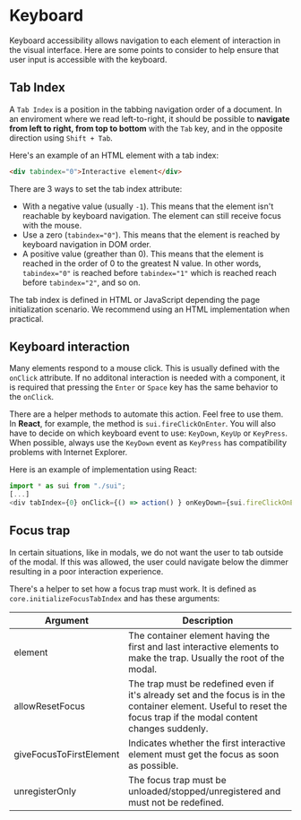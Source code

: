 # Keyboard

Keyboard accessibility allows navigation to each element of interaction in the visual interface. Here are some points to consider to help ensure that user input is accessible with the keyboard.

## Tab Index

A `Tab Index` is a position in the tabbing navigation order of a document. In an enviroment where we read left-to-right, it should be possible to **navigate from left to right, from top to bottom** with the `Tab` key, and in the opposite direction using `Shift + Tab`.

Here's an example of an HTML element with a tab index:

```html
<div tabindex="0">Interactive element</div>
```

There are 3 ways to set the tab index attribute:

* With a negative value (usually `-1`). This means that the element isn't reachable by keyboard navigation. The element can still receive focus with the mouse.
* Use a zero (`tabindex="0"`). This means that the element is reached by keyboard navigation in DOM order.
* A positive value (greather than 0). This means that the element is reached in the order of 0 to the greatest N value. In other words, `tabindex="0"` is reached before `tabindex="1"` which is reached reach before `tabindex="2"`, and so on.

The tab index is defined in HTML or JavaScript depending the page initialization scenario. We recommend using an HTML implementation when practical.

## Keyboard interaction

Many elements respond to a mouse click. This is usually defined with the `onClick` attribute. If no additonal interaction is needed with a component, it is required that pressing the `Enter` or `Space` key has the same behavior to the `onClick`.

There are a helper methods to automate this action. Feel free to use them. In **React**, for example, the method is `sui.fireClickOnEnter`. You will also have to decide on which keyboard event to use: `KeyDown`, `KeyUp` or `KeyPress`. When possible, always use the `KeyDown` event as `KeyPress` has compatibility problems with Internet Explorer.

Here is an example of implementation using React:

```js
import * as sui from "./sui";
[...]
<div tabIndex={0} onClick={() => action() } onKeyDown={sui.fireClickOnEnter}>Interactive element</div>
```

## Focus trap

In certain situations, like in modals, we do not want the user to tab outside of the modal. If this was allowed, the user could navigate below the dimmer resulting in a poor interaction experience.

There's a helper to set how a focus trap must work. It is defined as `core.initializeFocusTabIndex` and has these arguments:

| Argument                | Description                                                                                                                                                          |
| ----------------------- | -------------------------------------------------------------------------------------------------------------------------------------------------------------------- |
| element                 | The container element having the first and last interactive elements to make the trap. Usually the root of the modal.                                                |
| allowResetFocus         | The trap must be redefined even if it's already set and the focus is in the container element. Useful to reset the focus trap if the modal content changes suddenly. |
| giveFocusToFirstElement | Indicates whether the first interactive element must get the focus as soon as possible.                                                                              |
| unregisterOnly          | The focus trap must be unloaded/stopped/unregistered and must not be redefined.                                                                                      |